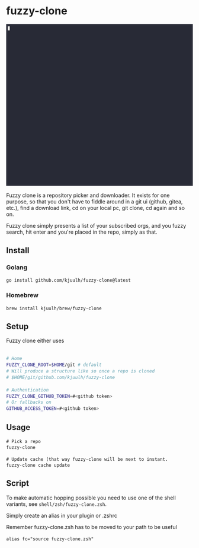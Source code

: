 # fuzzy-clone

![fuzzy-clone demo](assets/fuzzy-clone.gif)

Fuzzy clone is a repository picker and downloader. It exists for one purpose, so that you don't have to fiddle around in a git ui (github, gitea, etc.), find a download link, cd on your local pc, git clone, cd again and so on.

Fuzzy clone simply presents a list of your subscribed orgs, and you fuzzy search, hit enter and you're placed in the repo, simply as that.

## Install

### Golang

```
go install github.com/kjuulh/fuzzy-clone@latest
```

### Homebrew

```
brew install kjuulh/brew/fuzzy-clone  
```

## Setup

Fuzzy clone either uses 

```bash

# Home
FUZZY_CLONE_ROOT=$HOME/git # default
# Will produce a structure like so once a repo is cloned
# $HOME/git/github.com/kjuulh/fuzzy-clone

# Authentication
FUZZY_CLONE_GITHUB_TOKEN=#<github token>
# Or fallbacks on
GITHUB_ACCESS_TOKEN=#<github token>
```

## Usage

```
# Pick a repo
fuzzy-clone

# Update cache (that way fuzzy-clone will be next to instant. 
fuzzy-clone cache update
```

## Script

To make automatic hopping possible you need to use one of the shell variants, see `shell/zsh/fuzzy-clone.zsh`.

Simply create an alias in your plugin or .zshrc

Remember fuzzy-clone.zsh has to be moved to your path to be useful

`alias fc="source fuzzy-clone.zsh"`

